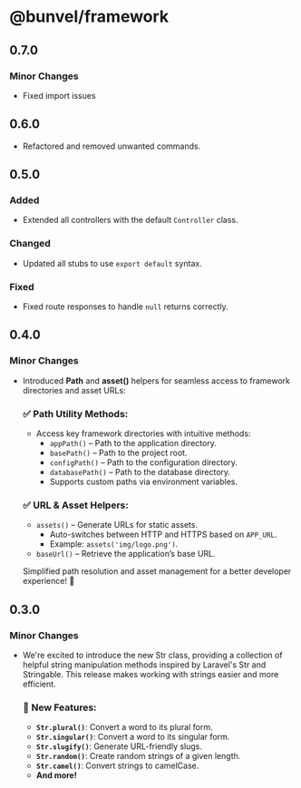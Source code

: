 # @bunvel/framework

## 0.7.0

### Minor Changes

- Fixed import issues

## 0.6.0

- Refactored and removed unwanted commands.

## 0.5.0

### Added

- Extended all controllers with the default `Controller` class.

### Changed

- Updated all stubs to use `export default` syntax.

### Fixed

- Fixed route responses to handle `null` returns correctly.

## 0.4.0

### Minor Changes

- Introduced **Path** and **asset()** helpers for seamless access to framework directories and asset URLs:

  ### ✅ Path Utility Methods:

  - Access key framework directories with intuitive methods:
    - `appPath()` – Path to the application directory.
    - `basePath()` – Path to the project root.
    - `configPath()` – Path to the configuration directory.
    - `databasePath()` – Path to the database directory.
    - Supports custom paths via environment variables.

  ### ✅ URL & Asset Helpers:

  - `assets()` – Generate URLs for static assets.
    - Auto-switches between HTTP and HTTPS based on `APP_URL`.
    - Example: `assets('img/logo.png')`.
  - `baseUrl()` – Retrieve the application’s base URL.

  Simplified path resolution and asset management for a better developer experience! 🚀

## 0.3.0

### Minor Changes

- We're excited to introduce the new Str class, providing a collection of helpful string manipulation methods inspired by Laravel's Str and Stringable. This release makes working with strings easier and more efficient.

  ### 🔨 New Features:

  - **`Str.plural()`**: Convert a word to its plural form.
  - **`Str.singular()`**: Convert a word to its singular form.
  - **`Str.slugify()`**: Generate URL-friendly slugs.
  - **`Str.random()`**: Create random strings of a given length.
  - **`Str.camel()`**: Convert strings to camelCase.
  - **And more!**
